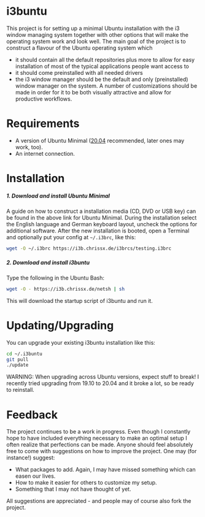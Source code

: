 # i3buntu

This project is for setting up a minimal Ubuntu installation with
the i3 window managing system together with other options that will
make the operating system work and look well. The main goal of the
project is to construct a flavour of the Ubuntu operating system which
* it should contain all the default repositories plus more to allow for easy installation of most of the typical applications people want access to
* it should come preinstalled with all needed drivers
* the i3 window manager should be the default and only (preinstalled) window manager on the system. A number of customizations should be made in order for it to be both visually attractive and allow for productive workflows.


# Requirements
* A version of Ubuntu Minimal ([20.04](https://releases.ubuntu.com/20.04/ubuntu-20.04-desktop-amd64.iso) recommended, later ones may work, too).
* An internet connection.

# Installation

##### 1. Download and install Ubuntu Minimal

A guide on how to construct a installation media (CD, DVD or USB
key) can be found in the above link for Ubuntu Minimal. During the
installation select the English language and German keyboard layout,
uncheck the options for additional software. After the new
installation is booted, open a Terminal and optionally put your
config at `~/.i3brc`, like this:
```sh
wget -O ~/.i3brc https://i3b.chrissx.de/i3brcs/testing.i3brc
```

##### 2. Download and install i3buntu

Type the following in the Ubuntu Bash:
```sh
wget -O - https://i3b.chrissx.de/netsh | sh
```
This will download the startup script of i3buntu and run it.

# Updating/Upgrading
You can upgrade your existing i3buntu installation like this:
```sh
cd ~/.i3buntu
git pull
./update
```
WARNING: When upgrading across Ubuntu versions, expect stuff to break!
I recently tried upgrading from 19.10 to 20.04 and it broke a lot, so
be ready to reinstall.

# Feedback
The project continues to be a work in progress. Even though I
constantly hope to have included everything necessary to make an
optimal setup I often realize that perfections can be made. Anyone
should feel absolutely free to come with suggestions on how to
improve the project. One may (for instance!) suggest:
* What packages to add. Again, I may have missed something which can easen our lives.
* How to make it easier for others to customize my setup.
* Something that I may not have thought of yet.

All suggestions are appreciated - and people may of course also fork
the project.
